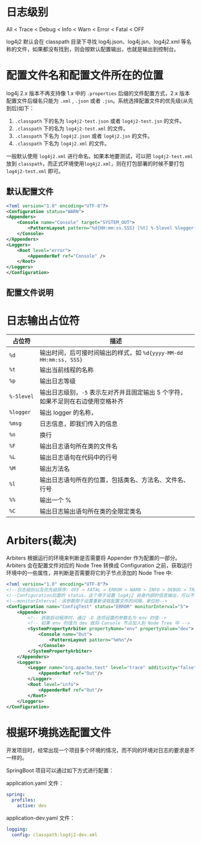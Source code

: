 # 日志级别

All < Trace < Debug < Info < Warn < Error < Fatal < OFF

log4j2 默认会在 classpath 目录下寻找 log4j.json、log4j.jsn、log4j2.xml 等名称的文件，如果都没有找到，则会按默认配置输出，也就是输出到控制台。

# 配置文件名和配置文件所在的位置

log4j 2.x 版本不再支持像 1.x 中的 `.properties` 后缀的文件配置方式，2.x 版本配置文件后缀名只能为 `.xml` , `.json` 或者 `.jsn`。系统选择配置文件的优先级(从先到后)如下：

1. `.classpath` 下的名为 `log4j2-test.json` 或者 `log4j2-test.jsn` 的文件。
2.  `.classpath` 下的名为 `log4j2-test.xml` 的文件。
3.  `.classpath` 下名为 `log4j2.json` 或者 `log4j2.jsn` 的文件。
4. `.classpath` 下名为 `log4j2.xml` 的文件。

一般默认使用 `log4j2.xml` 进行命名。如果本地要测试，可以把 `log4j2-test.xml` 放到 `classpath`，而正式环境使用`log4j2.xml`，则在打包部署的时候不要打包 `log4j2-test.xml` 即可。

## 默认配置文件

```xml
<?xml version="1.0" encoding="UTF-8"?>
<Configuration status="WARN">
<Appenders>
    <Console name="Console" target="SYSTEM_OUT">
        <PatternLayout pattern="%d{HH:mm:ss.SSS} [%t] %-5level %logger{36} - %msg%n" />
    </Console>
</Appenders>
<Loggers>
    <Root level="error">
        <AppenderRef ref="Console" />
    </Root>
</Loggers>
</Configuration>
```

## 配置文件说明



# 日志输出占位符

| 占位符     | 描述                                                                             |
| ---------- | -------------------------------------------------------------------------------- |
| `%d`       | 输出时间，后可接时间输出的样式，如 `%d{yyyy-MM-dd HH:mm:ss, SSS}`                |
| `%t`       | 输出当前线程的名称                                                               |
| `%p`       | 输出日志等级                                                                     |
| `%-5level` | 输出日志级别，`-5` 表示左对齐并且固定输出 5 个字符，如果不足则在右边使用空格补齐 |
| `%logger`  | 输出 logger 的名称，                                                             |
| `%msg`     | 日志信息，即我们传入的信息                                                       |
| `%n`       | 换行                                                                             |
| `%F`       | 输出日志语句所在类的文件名                                                       |
| `%L`       | 输出日志语句在代码中的行号                                                       |
| `%M`       | 输出方法名                                                                       |
| `%l`       | 输出日志语句所在的位置，包括类名、方法名、文件名、行号                           |
| `%%`       | 输出一个 %                                                                       |
| `%C`       | 输出日志输出语句所在类的全限定类名                                                                   | 

# Arbiters(裁决)

Arbiters 根据运行的环境来判断是否需要将 Appender 作为配置的一部分。Arbiters 会在配置文件对应的 Node Tree 转换成 Configuration 之前，获取运行环境中的一些属性，并判断是否需要将它的子节点添加的 Node Tree 中:

```xml
<?xml version="1.0" encoding="UTF-8"?>
<!--日志级别以及优先级排序: OFF > FATAL > ERROR > WARN > INFO > DEBUG > TRACE > ALL -->
<!--Configuration后面的 status，这个用于设置 log4j2 自身内部的信息输出，可以不设置，当设置成trace时，你会看到log4j2内部各种详细输出-->
<!--monitorInterval：该参数用于设置重新读取配置文件的间隔，单位秒-->
<Configuration name="ConfigTest" status="ERROR" monitorInterval="5">
    <Appenders>
	    <!-- 获取启动程序时，通过 -D 选项设置的参数名为 env 的值-->
		<!-- 如果 env 的值为 dev 就将 Console 节点加入到 Node Tree 中 -->
        <SystemPropertyArbiter propertyName="env" propertyValue="dev">
            <Console name="Out">
                <PatternLayout pattern="%m%n"/>
            </Console>
        </SystemPropertyArbiter>
    </Appenders>
    <Loggers>
        <Logger name="org.apache.test" level="trace" additivity="false">
            <AppenderRef ref="Out"/>
        </Logger>
        <Root level="info">
            <AppenderRef ref="Out"/>
        </Root>
    </Loggers>
</Configuration>
```

# 根据环境挑选配置文件

开发项目时，经常出现一个项目多个环境的情况，而不同的环境对日志的要求是不一样的。

SpringBoot 项目可以通过如下方式进行配置：

application.yaml 文件：

```yaml
spring:
  profiles:
    active: dev
```

application-dev.yaml 文件：

```yaml
logging:  
  config: classpath:log4j2-dev.xml
```